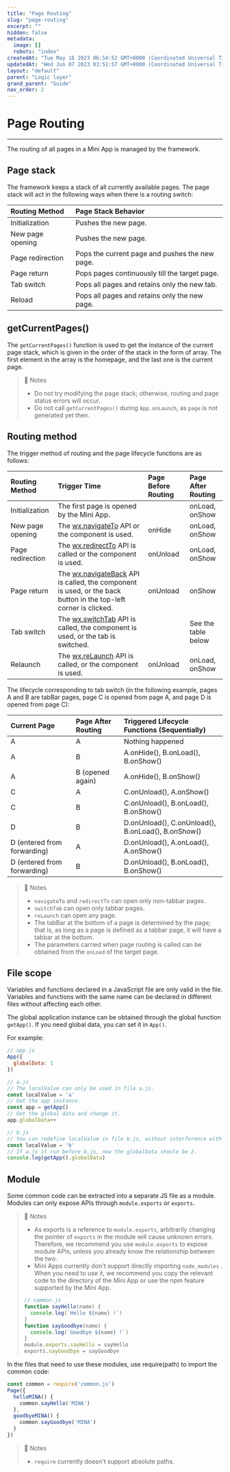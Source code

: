 ```yaml
---
title: "Page Routing"
slug: "page-routing"
excerpt: ""
hidden: false
metadata: 
  image: []
  robots: "index"
createdAt: "Tue May 16 2023 06:54:52 GMT+0000 (Coordinated Universal Time)"
updatedAt: "Wed Jun 07 2023 03:51:57 GMT+0000 (Coordinated Universal Time)"
layout: "default"
parent: "Logic layer"
grand_parent: "Guide"
nav_order: 2
---
```

# Page Routing 
*** 
The routing of all pages in a Mini App is managed by the framework.

## Page stack

The framework keeps a stack of all currently available pages. The page stack will act in the following ways when there is a routing switch:

| Routing Method   | Page Stack Behavior                            |
| :--------------- | :--------------------------------------------- |
| Initialization   | Pushes the new page.                           |
| New page opening | Pushes the new page.                           |
| Page redirection | Pops the current page and pushes the new page. |
| Page return      | Pops pages continuously till the target page.  |
| Tab switch       | Pops all pages and retains only the new tab.   |
| Reload           | Pops all pages and retains only the new page.  |

## getCurrentPages()

The `getCurrentPages()` function is used to get the instance of the current page stack, which is given in the order of the stack in the form of array. The first element in the array is the homepage, and the last one is the current page.

> 📘 Notes
> 
> - Do not try modifying the page stack; otherwise, routing and page status errors will occur.
> - Do not call `getCurrentPages()` during `App.onLaunch`, as `page` is not generated yet then.

## Routing method

The trigger method of routing and the page lifecycle functions are as follows:

| Routing Method   | Trigger Time                                                                                                                                                                  | Page Before Routing | Page After Routing  |
| :--------------- | :---------------------------------------------------------------------------------------------------------------------------------------------------------------------------- | :------------------ | :------------------ |
| Initialization   | The first page is opened by the Mini App.                                                                                                                                     |                     | onLoad, onShow      |
| New page opening | The [wx.navigateTo](../../APIs/route-api/navigate-to-api) API or the <navigator open-type="navigateTo"/> component is used.                                                                    | onHide              | onLoad, onShow      |
| Page redirection | The [wx.redirectTo](../../APIs/route-api/redirect-to-api) API is called or the <navigator open-type="redirectTo"/> component is used.                                                          | onUnload            | onLoad, onShow      |
| Page return      | The [wx.navigateBack](../../APIs/route-api/navigate-back-api) API is called, the <navigator open-type="navigateBack"> component is used, or the back button in the top-left corner is clicked. | onUnload            | onShow              |
| Tab switch       | The [wx.switchTab](../../APIs/route-api/switch-tab-api) API is called, the <navigator open-type="switchTab"/> component is used, or the tab is switched.                                       |                     | See the table below |
| Relaunch         | The [wx.reLaunch](../../APIs/route-api/relaunch-api) API is called, or the <navigator open-type="reLaunch"/> component is used.                                                                | onUnload            | onLoad, onShow      |

The lifecycle corresponding to tab switch (in the following example, pages A and B are tabBar pages, page C is opened from page A, and page D is opened from page C):

| Current Page                | Page After Routing | Triggered Lifecycle Functions (Sequentially)       |
| :-------------------------- | :----------------- | :------------------------------------------------- |
| A                           | A                  | Nothing happened                                   |
| A                           | B                  | A.onHide(), B.onLoad(), B.onShow()                 |
| A                           | B (opened again)   | A.onHide(), B.onShow()                             |
| C                           | A                  | C.onUnload(), A.onShow()                           |
| C                           | B                  | C.onUnload(), B.onLoad(), B.onShow()               |
| D                           | B                  | D.onUnload(), C.onUnload(), B.onLoad(), B.onShow() |
| D (entered from forwarding) | A                  | D.onUnload(), A.onLoad(), A.onShow()               |
| D (entered from forwarding) | B                  | D.onUnload(), B.onLoad(), B.onShow()               |

> 📘 Notes
> 
> - `navigateTo` and `redirectTo` can open only non-tabbar pages.
> - `switchTab` can open only tabbar pages.
> - `reLaunch` can open any page.
> - The tabBar at the bottom of a page is determined by the page; that is, as long as a page is defined as a tabbar page, it will have a tabbar at the bottom.
> - The parameters carried when page routing is called can be obtained from the `onLoad` of the target page.

## File scope

Variables and functions declared in a JavaScript file are only valid in the file. Variables and functions with the same name can be declared in different files without affecting each other.

The global application instance can be obtained through the global function `getApp()`. If you need global data, you can set it in `App()`.

For example:

```javascript
// app.js
App({
  globalData: 1
})
```

```javascript
// a.js
// The localValue can only be used in file a.js.
const localValue = 'a'
// Get the app instance.
const app = getApp()
// Get the global data and change it.
app.globalData++
```

```javascript
// b.js
// You can redefine localValue in file b.js, without interference with the localValue in a.js.
const localValue = 'b'
// If a.js it run before b.js, now the globalData shoule be 2.
console.log(getApp().globalData)
```

## Module

Some common code can be extracted into a separate JS file as a module. Modules can only expose APIs through `module.exports` or `exports`.

> 📘 Notes
> 
> - As exports is a reference to `module.exports`, arbitrarily changing the pointer of `exports` in the module will cause unknown errors. Therefore, we recommend you use `module.exports` to expose module APIs, unless you already know the relationship between the two.
> - Mini Apps currently don't support directly importing `node_modules` . When you need to use it, we recommend you copy the relevant code to the directory of the Mini App or use the npm feature supported by the Mini App.
> 
> ```javascript
> // common.js
> function sayHello(name) {
>   console.log(`Hello ${name} !`)
> }
> function sayGoodbye(name) {
>   console.log(`Goodbye ${name} !`)
> }
> module.exports.sayHello = sayHello
> exports.sayGoodbye = sayGoodbye
> ```

In the files that need to use these modules, use require(path) to import the common code:

```javascript
const common = require('common.js')
Page({
  helloMINA() {
    common.sayHello('MINA')
  },
  goodbyeMINA() {
    common.sayGoodbye('MINA')
  }
})
```

> 📘 Notes
> 
> - `require` currently doesn't support absolute paths.
